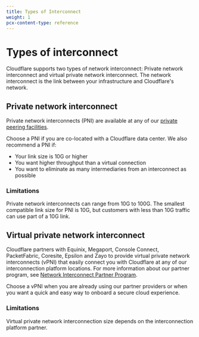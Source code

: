 ```yaml
---
title: Types of Interconnect
weight: 1
pcx-content-type: reference
---
```


# Types of interconnect

Cloudflare supports two types of network interconnect: Private network interconnect and virtual private network interconnect. The network interconnect is the link between your infrastructure and Cloudflare's network.

## Private network interconnect

Private network interconnects (PNI) are available at any of our [private peering facilities](https://www.peeringdb.com/net/4224).

Choose a PNI if you are co-located with a Cloudflare data center. We also recommend a PNI if:

- Your link size is 10G or higher
- You want higher throughput than a virtual connection
- You want to eliminate as many intermediaries from an interconnect as possible

### Limitations

Private network interconnects can range from 10G to 100G. The smallest compatible link size for PNI is 10G, but customers with less than 10G traffic can use part of a 10G link.

## Virtual private network interconnect

Cloudflare partners with Equinix, Megaport, Console Connect, PacketFabric, Coresite, Epsilon and Zayo to provide virtual private network interconnects (vPNI) that easily connect you with Cloudflare at any of our interconnection platform locations. For more information about our partner program, see [Network Interconnect Partner Program](https://www.cloudflare.com/network-interconnect-partnerships/).

Choose a vPNI when you are already using our partner providers or when you want a quick and easy way to onboard a secure cloud experience.

### Limitations

Virtual private network interconnection size depends on the interconnection platform partner.
